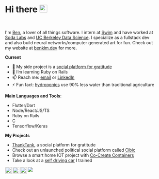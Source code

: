 # Hi there <img src="https://media.giphy.com/media/hvRJCLFzcasrR4ia7z/giphy.gif" width="25px">
<br />

I'm [Ben](https://www.benkim.dev), a lover of all things software. I intern at [Swim](https://swimapp.io/) and have worked at [Soda Labs](https://sodalabs.co/) and [UC Berkeley Data Science](https://data.berkeley.edu/). I specialize as a fullstack dev and also build neural networks/computer generated art for fun. Check out my website at [benkim.dev](https://www.benkim.dev) for more.

**Current**
- 🔭 My side project is a [social platform for gratitude](https://github.com/thank-tank)
- 🌱 I’m learning Ruby on Rails
- 📫 Reach me: [email](mailto:1996byk@gmail.com?subject=Hi!) or [LinkedIn](https://www.linkedin.com/in/benjamin-k-740412149/)
- ⚡ Fun fact: [hydroponics](https://www.wikiwand.com/en/Hydroponics) use 90% less water than traditional agriculture

**Main Languages and Tools:**  
- Flutter/Dart
- Node/React/JS/TS
- Ruby on Rails
- C
- Tensorflow/Keras

**My Projects**
- [ThankTank](www.thanktank.app), a social platform for gratitude
- Check out an unlaunched political social platform called [Cibic](https://github.com/cibic-io)
- Browse a smart home IOT project with [Co-Create Containers](https://github.com/co-create)
- Take a look at a [self driving car](https://github.com/benjaminykim/self-driving-car-simulator) I trained
<a href="https://www.linkedin.com/in/benjamin-k-740412149/">
  <img align="left" alt="Ben's LinkdeIn" width="22px" src="https://cdn.jsdelivr.net/npm/simple-icons@v3/icons/linkedin.svg" />
</a>
<a href="https://www.instagram.com/_b_y_k/">
  <img align="left" alt="Ben's Instagram" width="22px" src="https://cdn.jsdelivr.net/npm/simple-icons@v3/icons/instagram.svg" />
</a>
<a href="https://www.benkim.dev">
  <img align="left" alt="Ben's Personal Site" width="22px" src="https://cdn.jsdelivr.net/npm/simple-icons@v3/icons/icloud.svg" />
</a>
<a href="https://www.benkim.dev">
  <i class="fa fa-laptop social"></i>
</a>

![](https://komarev.com/ghpvc/?username=benjaminykim&color=green)
